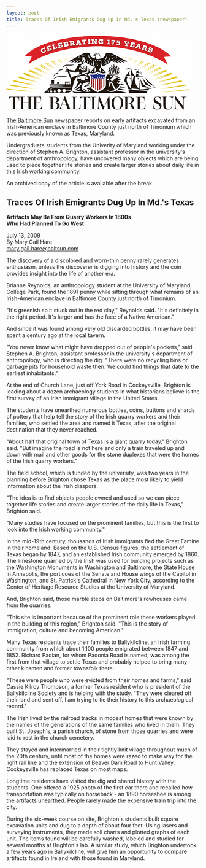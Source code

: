 ```yaml
---
layout: post
title: Traces Of Irish Emigrants Dug Up In Md.'s Texas (newspaper)
---
```


[![The Baltimore Sun](/images/baltimore-sun-logo.jpg)](http://articles.baltimoresun.com/2009-07-13/news/0907120075_1_brighton-irish-diaspora-quarry-workers)

[The Baltimore Sun](http://www.baltimoresun.com/) newspaper reports on early artifacts excavated from an Irish-American enclave in Baltimore County just north of Timonium which was previously known as Texas, Maryland.

Undergraduate students from the Univerity of Maryland working under the direction of Stephen A. Brighton, assistant professor in the university's department of anthropology, have uncovered many objects which are being used to piece together life stories and create larger stories about daily life in this Irish working community.  

An archived copy of the article is available after the break.

<!--more-->

## Traces Of Irish Emigrants Dug Up In Md.'s Texas
**Artifacts May Be From Quarry Workers In 1800s**  
**Who Had Planned To Go West**

July 13, 2009  
By Mary Gail Hare  
[mary.gail.hare@baltsun.com](mary.gail.hare@baltsun.com)

The discovery of a discolored and worn-thin penny rarely generates enthusiasm, unless the discoverer is digging into history and the coin provides insight into the life of another era.

Brianne Reynolds, an anthropology student at the University of Maryland, College Park, found the 1891 penny while sifting through what remains of an Irish-American enclave in Baltimore County just north of Timonium.

"It's greenish so it stuck out in the red clay," Reynolds said. "It's definitely in the right period. It's larger and has the face of a Native American."

And since it was found among very old discarded bottles, it may have been spent a century ago at the local tavern.

"You never know what might have dropped out of people's pockets," said Stephen A. Brighton, assistant professor in the university's department of anthropology, who is directing the dig. "There were no recycling bins or garbage pits for household waste then. We could find things that date to the earliest inhabitants."

At the end of Church Lane, just off York Road in Cockeysville, Brighton is leading about a dozen archaeology students in what historians believe is the first survey of an Irish immigrant village in the United States.

The students have unearthed numerous bottles, coins, buttons and shards of pottery that help tell the story of the Irish quarry workers and their families, who settled the area and named it Texas, after the original destination that they never reached.

"About half that original town of Texas is a giant quarry today," Brighton said. "But imagine the road is not here and only a train traveled up and down with mail and other goods for the stone duplexes that were the homes of the Irish quarry workers."

The field school, which is funded by the university, was two years in the planning before Brighton chose Texas as the place most likely to yield information about the Irish diaspora.

"The idea is to find objects people owned and used so we can piece together life stories and create larger stories of the daily life in Texas," Brighton said.

"Many studies have focused on the prominent families, but this is the first to look into the Irish working community."

In the mid-19th century, thousands of Irish immigrants fled the Great Famine in their homeland. Based on the U.S. Census figures, the settlement of Texas began by 1847, and an established Irish community emerged by 1860. The limestone quarried by the Irish was used for building projects such as the Washington Monuments in Washington and Baltimore, the State House in Annapolis, the porticoes of the Senate and House wings of the Capitol in Washington, and St. Patrick's Cathedral in New York City, according to the Center of Heritage Resource Studies at the University of Maryland.

And, Brighton said, those marble steps on Baltimore's rowhouses came from the quarries.

"This site is important because of the prominent role these workers played in the building of this region," Brighton said. "This is the story of immigration, culture and becoming American."

Many Texas residents trace their families to Ballykilcline, an Irish farming community from which about 1,100 people emigrated between 1847 and 1852. Richard Padian, for whom Padonia Road is named, was among the first from that village to settle Texas and probably helped to bring many other kinsmen and former townsfolk there.

"These were people who were evicted from their homes and farms," said Cassie Kilroy Thompson, a former Texas resident who is president of the Ballykilcline Society and is helping with the study. "They were cleared off their land and sent off. I am trying to tie their history to this archaeological record."

The Irish lived by the railroad tracks in modest homes that were known by the names of the generations of the same families who lived in them. They built St. Joseph's, a parish church, of stone from those quarries and were laid to rest in the church cemetery.

They stayed and intermarried in their tightly knit village throughout much of the 20th century, until most of the homes were razed to make way for the light rail line and the extension of Beaver Dam Road to Hunt Valley. Cockeysville has replaced Texas on most maps.

Longtime residents have visited the dig and shared history with the students. One offered a 1925 photo of the first car there and recalled how transportation was typically on horseback - an 1890 horseshoe is among the artifacts unearthed. People rarely made the expensive train trip into the city.

During the six-week course on site, Brighton's students built square excavation units and dug to a depth of about four feet. Using lasers and surveying instruments, they made soil charts and plotted graphs of each unit. The items found will be carefully washed, labeled and studied for several months at Brighton's lab. A similar study, which Brighton undertook a few years ago in Ballykilcline, will give him an opportunity to compare artifacts found in Ireland with those found in Maryland.